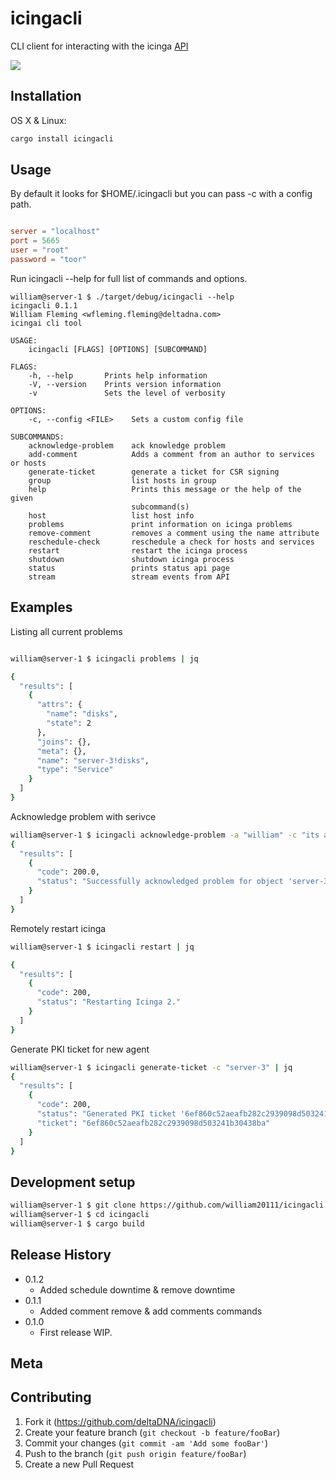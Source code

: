 # icingacli

CLI client for interacting with the icinga [API](https://docs.icinga.com/icinga2/latest/doc/module/icinga2/toc#!/icinga2/latest/doc/module/icinga2/chapter/icinga2-api)

![](header.png)

## Installation

OS X & Linux:
```sh
cargo install icingacli
```

## Usage

By default it looks for $HOME/.icingacli but you can pass -c with a config path.

```toml

server = "localhost"
port = 5665
user = "root"
password = "toor"

```

Run icingacli --help for full list of commands and options.

```
william@server-1 $ ./target/debug/icingacli --help
icingacli 0.1.1
William Fleming <wfleming.fleming@deltadna.com>
icingai cli tool

USAGE:
    icingacli [FLAGS] [OPTIONS] [SUBCOMMAND]

FLAGS:
    -h, --help       Prints help information
    -V, --version    Prints version information
    -v               Sets the level of verbosity

OPTIONS:
    -c, --config <FILE>    Sets a custom config file

SUBCOMMANDS:
    acknowledge-problem    ack knowledge problem
    add-comment            Adds a comment from an author to services or hosts
    generate-ticket        generate a ticket for CSR signing
    group                  list hosts in group
    help                   Prints this message or the help of the given
                           subcommand(s)
    host                   list host info
    problems               print information on icinga problems
    remove-comment         removes a comment using the name attribute
    reschedule-check       reschedule a check for hosts and services
    restart                restart the icinga process
    shutdown               shutdown icinga process
    status                 prints status api page
    stream                 stream events from API
```

## Examples

Listing all current problems
```bash

william@server-1 $ icingacli problems | jq

{
  "results": [
    {
      "attrs": {
        "name": "disks",
        "state": 2
      },
      "joins": {},
      "meta": {},
      "name": "server-3!disks",
      "type": "Service"
    }
  ]
}

```

Acknowledge problem with serivce

```bash
william@server-1 $ icingacli acknowledge-problem -a "william" -c "its all good" -h "server-3" -s "disks"
{
  "results": [
    {
      "code": 200.0,
      "status": "Successfully acknowledged problem for object 'server-3!disks'."
    }
  ]
}
```

Remotely restart icinga

```bash
william@server-1 $ icingacli restart | jq

{
  "results": [
    {
      "code": 200,
      "status": "Restarting Icinga 2."
    }
  ]
}

```

Generate PKI ticket for new agent
```bash
william@server-1 $ icingacli generate-ticket -c "server-3" | jq
{
  "results": [
    {
      "code": 200,
      "status": "Generated PKI ticket '6ef860c52aeafb282c2939098d503241b30438ba' for common name 'server-3'.",
      "ticket": "6ef860c52aeafb282c2939098d503241b30438ba"
    }
  ]
}
```

## Development setup

```bash
william@server-1 $ git clone https://github.com/william20111/icingacli.git
william@server-1 $ cd icingacli
william@server-1 $ cargo build
```

## Release History

* 0.1.2
    * Added schedule downtime & remove downtime
* 0.1.1
    * Added comment remove & add comments commands
* 0.1.0
    * First release WIP.

## Meta


## Contributing

1. Fork it (<https://github.com/deltaDNA/icingacli>)
2. Create your feature branch (`git checkout -b feature/fooBar`)
3. Commit your changes (`git commit -am 'Add some fooBar'`)
4. Push to the branch (`git push origin feature/fooBar`)
5. Create a new Pull Request
